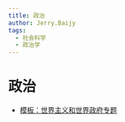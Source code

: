 ```yaml
---
title: 政治
author: Jerry.Baijy
tags:
  - 社会科学
  - 政治学
---
```


# 政治

- [模板：世界主义和世界政府专题](https://zh.wikipedia.org/wiki/Template:世界主义和世界政府专题)
